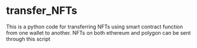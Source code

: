 # transfer_NFTs
This is a python code for transferring NFTs using smart contract function from one wallet to another. NFTs on both ethereum and polygon can be sent through this script
